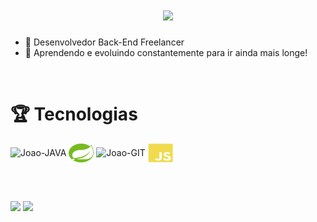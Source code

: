 <h1 align="center">
    <img src="https://readme-typing-svg.herokuapp.com/?font=Righteous&size=35&center=true&vCenter=true&width=500&height=70&duration=4000&lines=Oi!+👋;+Eu+sou+o+João+Vitor+Brandão!;" />
</h1>


 - 🔭 Desenvolvedor Back-End Freelancer
 - 🌱 Aprendendo e evoluindo constantemente para ir ainda mais longe!

<div style="display: inline_block"><br>
<h1>🏆 Tecnologias</h1>
  <img align="center" alt="Joao-JAVA" height="30" width="40" src="https://raw.githubusercontent.com/jmnote/z-icons/master/svg/java.svg">
  <img align="center" alt="Joao-SpringBoot" height="30" width="40" src="https://raw.githubusercontent.com/devicons/devicon/master/icons/spring/spring-original.svg">
  <img align="center" alt="Joao-GIT" height="30" width="40" src="https://raw.githubusercontent.com/jmnote/z-icons/master/svg/git.svg">
  <img align="center" alt="Joao-Js" height="30" width="40" src="https://raw.githubusercontent.com/devicons/devicon/master/icons/javascript/javascript-plain.svg">
            
 </div>

<br><br>

  <div> 

  <a href = "mailto:jvcbrandaomat@gmail.com"><img src="https://img.shields.io/badge/-Gmail-%23333?style=for-the-badge&logo=gmail&logoColor=white" target="_blank"></a>
  <a href="https://www.linkedin.com/in/joaovitorcarlosbrandao/" target="_blank"><img src="https://img.shields.io/badge/-LinkedIn-%230077B5?style=for-the-    badge&logo=linkedin&logoColor=white" target="_blank"></a> 
  
</div>

